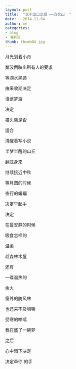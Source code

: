 ```yaml
---
layout: post
title:  "说不出口之后 ——方文山  "
date:   2014-11-04 
author: me
categories: 
- blog
- 清新流
thumb: thumb04.jpg
---
```




月光划着小舟

粼波倒映出所有人的要求

等湖水熟透

由采收期决定   

谁该梦游

决定  

猫头鹰是否

适合  

清醒着写小说

半梦半醒的山丘  

翻过身来 

继续接近中秋

等月圆的时候  

夜行的蝙蝠     

决定举起手

决定  

在最安静的时候   

吸食怎样的     

温柔

趁森林木屋   

还有    

一碟温热的

余火

窗外的防风林    

也还来不及咀嚼    

受寒的哆嗦

我在盛了一碗梦    

之后    

心中暗下决定  

决定牵你      的手